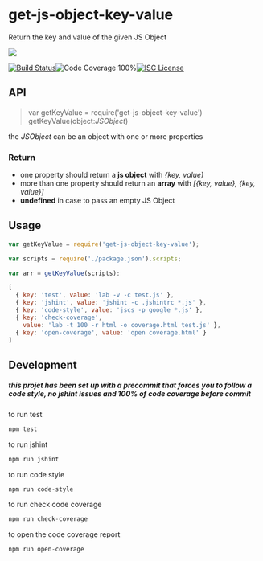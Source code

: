 # get-js-object-key-value

Return the key and value of the given JS Object

<a href="https://nodei.co/npm/get-js-object-key-value/"><img src="https://nodei.co/npm/get-js-object-key-value.png?downloads=true"></a>

[![Build Status](https://img.shields.io/badge/build-passing-brightgreen.svg?style=flat-square)](https://travis-ci.org/joaquimserafim/get-js-object-key-value)![Code Coverage 100%](https://img.shields.io/badge/code%20coverage-100%25-green.svg?style=flat-square)[![ISC License](https://img.shields.io/badge/license-ISC-blue.svg?style=flat-square)](https://github.com/joaquimserafim/get-js-object-key-value/blob/master/LICENSE)

## API

>var getKeyValue = require('get-js-object-key-value')
>getKeyValue(object:*JSObject*)

the *JSObject* can be an object with one or more properties 

### Return

*   one property should return a **js object** with *{key, value}*
*   more than one property should return an **array** with *[{key, value}, {key, value}]*
*   **undefined** in case to pass an empty JS Object

## Usage

``` js
var getKeyValue = require('get-js-object-key-value');

var scripts = require('./package.json').scripts;

var arr = getKeyValue(scripts);

[ 
  { key: 'test', value: 'lab -v -c test.js' },
  { key: 'jshint', value: 'jshint -c .jshintrc *.js' },
  { key: 'code-style', value: 'jscs -p google *.js' },
  { key: 'check-coverage',
    value: 'lab -t 100 -r html -o coverage.html test.js' },
  { key: 'open-coverage', value: 'open coverage.html' }
]

```

## Development

##### this projet has been set up with a precommit that forces you to follow a code style, no jshint issues and 100% of code coverage before commit


to run test
``` js
npm test
```

to run jshint
``` js
npm run jshint
```

to run code style
``` js
npm run code-style
```

to run check code coverage
``` js
npm run check-coverage
```

to open the code coverage report
``` js
npm run open-coverage
```
